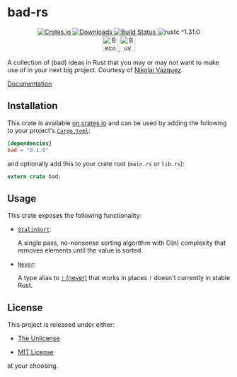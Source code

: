 # bad-rs

<div align="center">
    <a href="https://crates.io/crates/bad">
        <img src="https://img.shields.io/crates/v/bad.svg" alt="Crates.io">
        <img src="https://img.shields.io/crates/d/bad.svg" alt="Downloads">
    </a>
    <a href="https://travis-ci.com/nvzqz/bad-rs">
        <img src="https://travis-ci.com/nvzqz/bad-rs.svg?branch=master" alt="Build Status">
    </a>
    <img src="https://img.shields.io/badge/rustc-^1.31.0-blue.svg" alt="rustc ^1.31.0">
    <br>
    <a href="https://www.patreon.com/nvzqz">
        <img src="https://c5.patreon.com/external/logo/become_a_patron_button.png" alt="Become a Patron!" height="35">
    </a>
    <a href="https://www.paypal.me/nvzqz">
        <img src="https://buymecoffee.intm.org/img/button-paypal-white.png" alt="Buy me a coffee" height="35">
    </a>
</div>

A collection of (bad) ideas in Rust that you may or may not want to make use of
in your next big project. Courtesy of
[Nikolai Vazquez](https://twitter.com/NikolaiVazquez).

[Documentation](https://docs.rs/bad/)

## Installation

This crate is available [on crates.io](https://crates.io/crates/bad) and can be
used by adding the following to your project's
[`Cargo.toml`](https://doc.rust-lang.org/cargo/reference/manifest.html):

```toml
[dependencies]
bad = "0.1.0"
```

and optionally add this to your crate root (`main.rs` or `lib.rs`):

```rust
extern crate bad;
```

## Usage

This crate exposes the following functionality:

- [`StalinSort`]:

  A single pass, no-nonsense sorting algorithm with O(n) complexity that removes
  elements until the value is sorted.

- [`Never`]:

  A type alias to [`!` (never)][never] that works in places `!` doesn't
  currently in stable Rust.

## License

This project is released under either:

- [The Unlicense](https://github.com/nvzqz/bad-rs/blob/master/UNLICENSE)

- [MIT License](https://github.com/nvzqz/bad-rs/blob/master/LICENSE-MIT)

at your choosing.

[never]: https://doc.rust-lang.org/std/primitive.never.html

[`StalinSort`]: https://docs.rs/bad/0.1.0/bad/trait.StalinSort.html
[`Never`]:      https://docs.rs/bad/0.1.0/bad/type.Never.html
